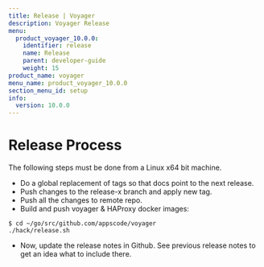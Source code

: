 ```yaml
---
title: Release | Voyager
description: Voyager Release
menu:
  product_voyager_10.0.0:
    identifier: release
    name: Release
    parent: developer-guide
    weight: 15
product_name: voyager
menu_name: product_voyager_10.0.0
section_menu_id: setup
info:
  version: 10.0.0
---
```


# Release Process

The following steps must be done from a Linux x64 bit machine.

- Do a global replacement of tags so that docs point to the next release.
- Push changes to the release-x branch and apply new tag.
- Push all the changes to remote repo.
- Build and push voyager & HAProxy docker images:

```console
$ cd ~/go/src/github.com/appscode/voyager
./hack/release.sh
```

- Now, update the release notes in Github. See previous release notes to get an idea what to include there.
